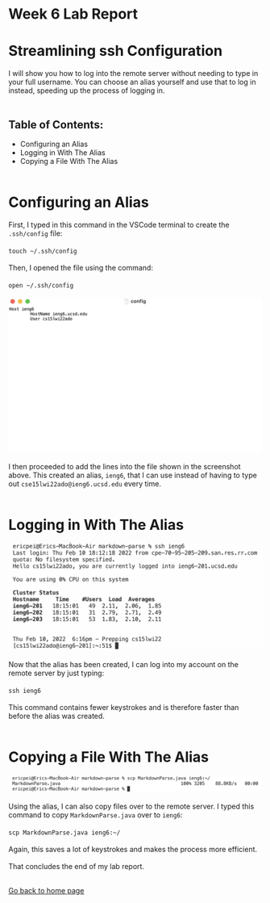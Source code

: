 # __Week 6 Lab Report__

# Streamlining ssh Configuration

I will show you how to log into the remote server without needing to type in your full username. You can choose an alias yourself and use that to log in instead, speeding up the process of logging in.
<br/> <br/>

## Table of Contents:
* Configuring an Alias
* Logging in With The Alias
* Copying a File With The Alias
<br/> <br/>

# Configuring an Alias
First, I typed in this command in the VSCode terminal to create the `.ssh/config` file:
<br/> <br/>
`touch ~/.ssh/config`
<br/> <br/>
Then, I opened the file using the command:
<br/> <br/>
`open ~/.ssh/config`
<br/> <br/>
![Image](Lab_Report_3_1.png)
<br/> <br/>
I then proceeded to add the lines into the file shown in the screenshot above. This created an alias, `ieng6`, that I can use instead of having to type out `cse15lwi22ado@ieng6.ucsd.edu` every time.
<br/> <br/>

# Logging in With The Alias
![Image](Lab_Report_3_2.png)
<br/> <br/>
Now that the alias has been created, I can log into my account on the remote server by just typing:
<br/> <br/>
`ssh ieng6`
<br/> <br/>
This command contains fewer keystrokes and is therefore faster than before the alias was created.
<br/> <br/>

# Copying a File With The Alias
![Image](Lab_Report_3_3.png)
<br/> <br/>
Using the alias, I can also copy files over to the remote server. I typed this command to copy `MarkdownParse.java` over to `ieng6`:
<br/> <br/>
`scp MarkdownParse.java ieng6:~/`
<br/> <br/>
Again, this saves a lot of keystrokes and makes the process more efficient.
<br/> <br/>
That concludes the end of my lab report.
<br/> <br/>

[Go back to home page](https://ericwpei.github.io/cse15l-lab-reports/)